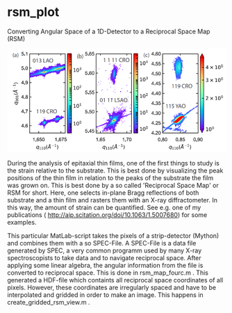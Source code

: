 # rsm_plot

Converting Angular Space of a 1D-Detector to a Reciprocal Space Map (RSM)


![Reciprocal Space Maps from https://elib.uni-stuttgart.de/handle/11682/10086 ](rsm.png)

During the analysis of epitaxial thin films, one of the first things to study is the strain relative to the substrate. This is best  done by visualizing the peak positions of the thin film in relation to the peaks of the substrate the film was grown on. This is best done by a so called 'Reciprocal Space Map' or RSM for short. Here, one selects in-plane Bragg reflections of both substrate and a thin film and rasters them with an X-ray diffractometer. In this way, the amount of strain can be quantified. See e.g. one of my publications ( http://aip.scitation.org/doi/10.1063/1.5007680) for some examples.

This particular MatLab-script takes the pixels of a strip-detector (Mython) and combines them with a so SPEC-File. A SPEC-File is a data file generated by SPEC, a very common programm used by many X-ray spectroscopists to take data and to navigate reciprocal space. After applying some linear algebra, the angular information from the file is converted to reciprocal space. This is done in rsm_map_fourc.m . This generated a HDF-file which containts all reciprocal space coordinates of all pixels. However, these coordinates are irregularly spaced and have to be interpolated and gridded in order to make an image. This happens in create_gridded_rsm_view.m .






